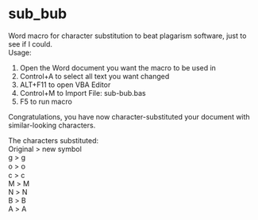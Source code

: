 # sub_bub
Word macro for character substitution to beat plagarism software, just to see if I could.  
Usage:
1. Open the Word document you want the macro to be used in
2. Control+A to select all text you want changed
3. ALT+F11 to open VBA Editor 
3. Control+M to Import File: sub-bub.bas
4. F5 to run macro  
  
Congratulations, you have now character-substituted your document with similar-looking characters.  
  
  The characters substituted:  
     Original > new symbol  
      g > ɡ  
      o > ᴏ  
      c > ϲ  
      M > Μ  
      N > Ν  
      B > Β  
      A > Α  
        
